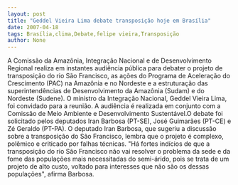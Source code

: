 ```yaml
---
layout: post
title: "Geddel Vieira Lima debate transposição hoje em Brasília"
date: 2007-04-18
tags: Brasília,clima,Debate,felipe vieira,Transposição
author: None
---
```

A Comissão da Amazônia, Integração Nacional e de Desenvolvimento Regional realiza em instantes audiência pública para debater o projeto de transposição do rio São Francisco, as ações do Programa de Aceleração do Crescimento (PAC) na Amazônia e no Nordeste e a estruturação das superintendências de Desenvolvimento da Amazônia (Sudam) e do Nordeste (Sudene). 
O ministro da Integração Nacional, Geddel Vieira Lima, foi convidado para a reunião. A audiência é realizada em conjunto com a Comissão de Meio Ambiente e Desenvolvimento Sustentável.O debate foi solicitado pelos deputados Iran Barbosa (PT-SE), José Guimarães (PT-CE) e Zé Geraldo (PT-PA). O deputado Iran Barbosa, que sugeriu a discussão sobre a transposição do São Francisco, lembra que o projeto é complexo, polêmico e criticado por falhas técnicas. 
\"Há fortes indícios de que a transposição do rio São Francisco não vai resolver o problema da sede e da fome das populações mais necessitadas do semi-árido, pois se trata de um projeto de alto custo, voltado para interesses que não são os dessas populações\", afirma Barbosa. 
